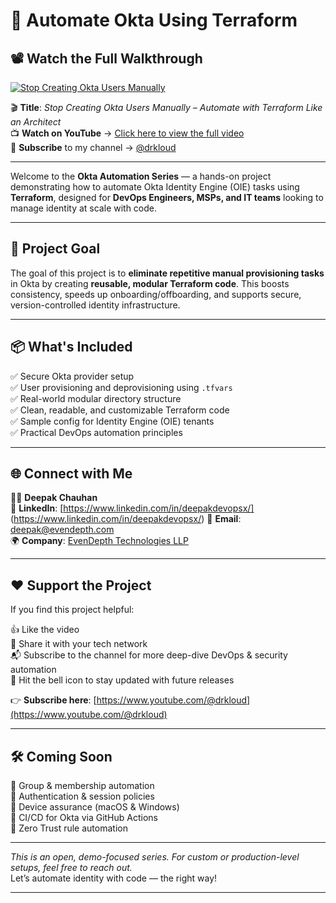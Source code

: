 # 🚀 Automate Okta Using Terraform

## 📽️ Watch the Full Walkthrough

[![Stop Creating Okta Users Manually](https://i.ytimg.com/vi/C-X1bmBzJFY/hqdefault.jpg?sqp=-oaymwEmCKgBEF5IWvKriqkDGQgBFQAAiEIYAdgBAeIBCggYEAIYBjgBQAE=&rs=AOn4CLDSWuvEr9Y8_peAbHc7FXlJDmh3RA)](https://www.youtube.com/embed/C-X1bmBzJFY?list=PLLioQlsd6xswPYJP8FHFAlyQ71RTph12Y)

🎬 **Title**: _Stop Creating Okta Users Manually – Automate with Terraform Like an Architect_  
📺 **Watch on YouTube** → [Click here to view the full video](https://youtu.be/C-X1bmBzJFY?si=yKJdaxH5kAgQdOsf)  
🔗 **Subscribe** to my channel → [@drkloud](https://www.youtube.com/@drkloud)

---

Welcome to the **Okta Automation Series** — a hands-on project demonstrating how to automate Okta Identity Engine (OIE) tasks using **Terraform**, designed for **DevOps Engineers, MSPs, and IT teams** looking to manage identity at scale with code.

---

## 🎯 Project Goal

The goal of this project is to **eliminate repetitive manual provisioning tasks** in Okta by creating **reusable, modular Terraform code**. This boosts consistency, speeds up onboarding/offboarding, and supports secure, version-controlled identity infrastructure.

---

## 📦 What's Included

✅ Secure Okta provider setup  
✅ User provisioning and deprovisioning using `.tfvars`  
✅ Real-world modular directory structure  
✅ Clean, readable, and customizable Terraform code  
✅ Sample config for Identity Engine (OIE) tenants  
✅ Practical DevOps automation principles

---

## 🌐 Connect with Me

👨‍💻 **Deepak Chauhan**  
🔗 **LinkedIn**: [https://www.linkedin.com/in/deepakdevopsx/] (https://www.linkedin.com/in/deepakdevopsx/)
📧 **Email**: [deepak@evendepth.com](mailto:deepak@evendepth.com)  
🌍 **Company**: [EvenDepth Technologies LLP](https://evendepth.com)

---

## ❤️ Support the Project

If you find this project helpful:

👍 Like the video  
📢 Share it with your tech network  
📬 Subscribe to the channel for more deep-dive DevOps & security automation  
🔔 Hit the bell icon to stay updated with future releases  

👉 **Subscribe here**: [https://www.youtube.com/@drkloud](https://www.youtube.com/@drkloud)

---

## 🛠️ Coming Soon

📌 Group & membership automation  
📌 Authentication & session policies  
📌 Device assurance (macOS & Windows)  
📌 CI/CD for Okta via GitHub Actions  
📌 Zero Trust rule automation

---

_This is an open, demo-focused series. For custom or production-level setups, feel free to reach out._  
Let’s automate identity with code — the right way!

---
